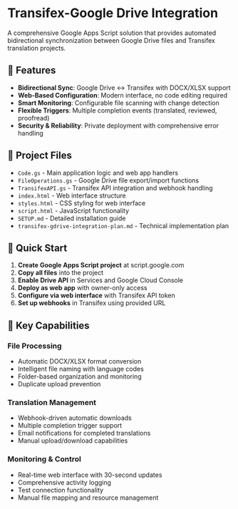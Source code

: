 # Transifex-Google Drive Integration

A comprehensive Google Apps Script solution that provides automated bidirectional synchronization between Google Drive files and Transifex translation projects.

## 🌟 Features

- **Bidirectional Sync**: Google Drive ↔ Transifex with DOCX/XLSX support
- **Web-Based Configuration**: Modern interface, no code editing required
- **Smart Monitoring**: Configurable file scanning with change detection
- **Flexible Triggers**: Multiple completion events (translated, reviewed, proofread)
- **Security & Reliability**: Private deployment with comprehensive error handling

## 📁 Project Files

- `Code.gs` - Main application logic and web app handlers
- `FileOperations.gs` - Google Drive file export/import functions
- `TransifexAPI.gs` - Transifex API integration and webhook handling
- `index.html` - Web interface structure
- `styles.html` - CSS styling for web interface
- `script.html` - JavaScript functionality
- `SETUP.md` - Detailed installation guide
- `transifex-gdrive-integration-plan.md` - Technical implementation plan

## 🚀 Quick Start

1. **Create Google Apps Script project** at script.google.com
2. **Copy all files** into the project
3. **Enable Drive API** in Services and Google Cloud Console
4. **Deploy as web app** with owner-only access
5. **Configure via web interface** with Transifex API token
6. **Set up webhooks** in Transifex using provided URL

## 🎯 Key Capabilities

### File Processing
- Automatic DOCX/XLSX format conversion
- Intelligent file naming with language codes
- Folder-based organization and monitoring
- Duplicate upload prevention

### Translation Management
- Webhook-driven automatic downloads
- Multiple completion trigger support
- Email notifications for completed translations
- Manual upload/download capabilities

### Monitoring & Control
- Real-time web interface with 30-second updates
- Comprehensive activity logging
- Test connection functionality
- Manual file mapping and resource management
